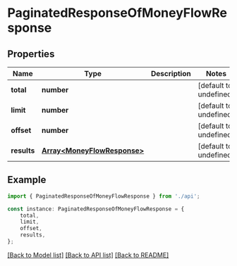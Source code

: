 # PaginatedResponseOfMoneyFlowResponse


## Properties

Name | Type | Description | Notes
------------ | ------------- | ------------- | -------------
**total** | **number** |  | [default to undefined]
**limit** | **number** |  | [default to undefined]
**offset** | **number** |  | [default to undefined]
**results** | [**Array&lt;MoneyFlowResponse&gt;**](MoneyFlowResponse.md) |  | [default to undefined]

## Example

```typescript
import { PaginatedResponseOfMoneyFlowResponse } from './api';

const instance: PaginatedResponseOfMoneyFlowResponse = {
    total,
    limit,
    offset,
    results,
};
```

[[Back to Model list]](../README.md#documentation-for-models) [[Back to API list]](../README.md#documentation-for-api-endpoints) [[Back to README]](../README.md)

